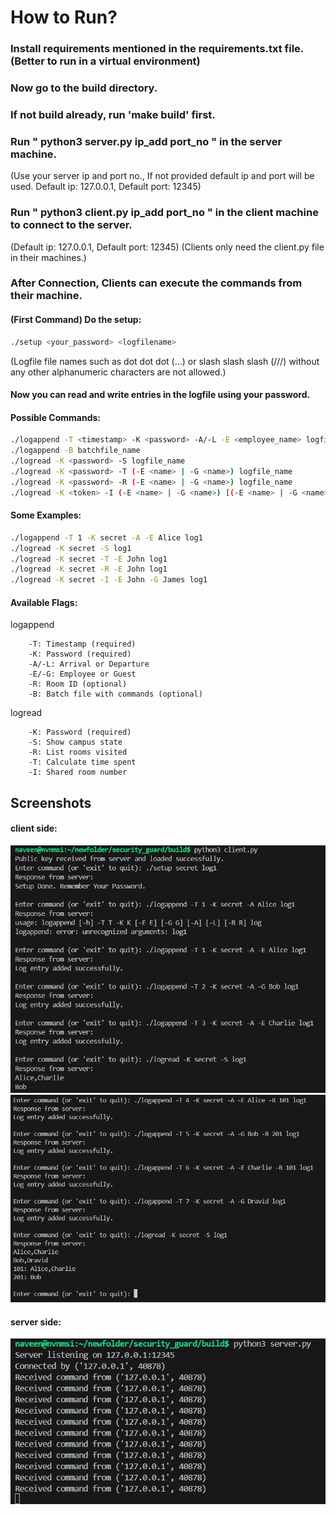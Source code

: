 # How to Run?

### Install requirements mentioned in the requirements.txt file. (Better to run in a virtual environment)

### Now go to the build directory.

### If not build already, run 'make build' first.

### Run " python3 server.py ip_add port_no " in the server machine.
(Use your server ip and port no., If not provided default ip and port will be used. Default ip: 127.0.0.1, Default port: 12345)

### Run " python3 client.py ip_add port_no " in the client machine to connect to the server.
(Default ip: 127.0.0.1, Default port: 12345) (Clients only need the client.py file in their machines.)

### After Connection, Clients can execute the commands from their machine.

#### (First Command) Do the setup:
```bash
./setup <your_password> <logfilename>
```
(Logfile file names such as dot dot dot (...) or slash slash slash (///) without any other alphanumeric characters are not allowed.)

#### Now you can read and write entries in the logfile using your password.

#### Possible Commands:

```bash
./logappend -T <timestamp> -K <password> -A/-L -E <employee_name> logfile_name
./logappend -B batchfile_name
./logread -K <password> -S logfile_name
./logread -K <password> -T (-E <name> | -G <name>) logfile_name
./logread -K <password> -R (-E <name> | -G <name>) logfile_name
./logread -K <token> -I (-E <name> | -G <name>) [(-E <name> | -G <name>) ...] logfile_name
```

#### Some Examples:

```bash
./logappend -T 1 -K secret -A -E Alice log1
./logread -K secret -S log1
./logread -K secret -T -E John log1
./logread -K secret -R -E John log1
./logread -K secret -I -E John -G James log1
```

#### Available Flags:

logappend
```
    -T: Timestamp (required)
    -K: Password (required)
    -A/-L: Arrival or Departure
    -E/-G: Employee or Guest
    -R: Room ID (optional)
    -B: Batch file with commands (optional)
```
logread
```
    -K: Password (required)
    -S: Show campus state
    -R: List rooms visited
    -T: Calculate time spent
    -I: Shared room number
```

## Screenshots
#### client side:
![Alt Text](screenshots/1.png)
![Alt Text](screenshots/2.png)
#### server side:
![Alt Text](screenshots/3.png)

